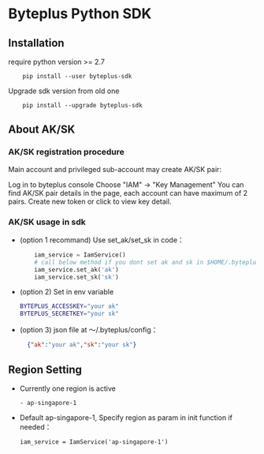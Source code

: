 # Byteplus Python SDK

## Installation
require python version >= 2.7

```
    pip install --user byteplus-sdk
```

Upgrade sdk version from old one
```
    pip install --upgrade byteplus-sdk
```

## About AK/SK

### AK/SK registration procedure
Main account and privileged sub-account may create AK/SK pair:

Log in to byteplus console
Choose "IAM" -> "Key Management"
You can find AK/SK pair details in the page, each account can have maximum of 2 pairs.
Create new token or click to view key detail.

### AK/SK usage in sdk

- (option 1 recommand) Use set_ak/set_sk in code：
  ```python
      iam_service = IamService()
      # call below method if you dont set ak and sk in $HOME/.byteplus/config
      iam_service.set_ak('ak')
      iam_service.set_sk('sk')
  ```

- (option 2) Set in env variable 
  ```bash
  BYTEPLUS_ACCESSKEY="your ak"  
  BYTEPLUS_SECRETKEY="your sk"
  ```
- (option 3) json file at ～/.byteplus/config：
  ```json
    {"ak":"your ak","sk":"your sk"}
  ```

## Region Setting

- Currently one region is active

  ```
  - ap-singapore-1
  ```

- Default ap-singapore-1, Specify region as param in init function if needed：
  
  ```
  iam_service = IamService('ap-singapore-1')
  ```
